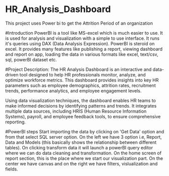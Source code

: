 # HR_Analysis_Dashboard
This project uses Power bi to get the Attrition Period of an organization

#Introduction
PowerBI is a tool like MS-excel which is much easier to use. It is used for analysis and visualization with a simple to use interface. It runs it's queries using DAX (Data Analysis Expression). PowerBI is steroid on excel. It provides many features like publishing a report, viewing dashboard and report on app, loading the data in various formats like excel, text/csv, sql, powerBI dataset etc.

#Project Description:
The HR Analysis Dashboard is an interactive and data-driven tool designed to help HR professionals monitor, analyze, and optimize workforce metrics. This dashboard provides insights into key HR parameters such as employee demographics, attrition rates, recruitment trends, performance analytics, and employee engagement levels.

Using data visualization techniques, the dashboard enables HR teams to make informed decisions by identifying patterns and trends. It integrates multiple data sources, including HRIS (Human Resource Information Systems), payroll, and employee feedback tools, to ensure comprehensive reporting.

#PowerBI steps
Start importing the data by clicking on 'Get Data' option and from that select SQL server option.
On the left we have 3 option i.e, Report, Data and Models (this basically shows the relationship between different tables).
On clicking transform data it will launch a powerBI query editor where we can do data cleaning and transformation.
On the home screen of report section, this is the place where we start our visualization part. On the center we have canvas and on the right we have filters, vislualization and fields.
